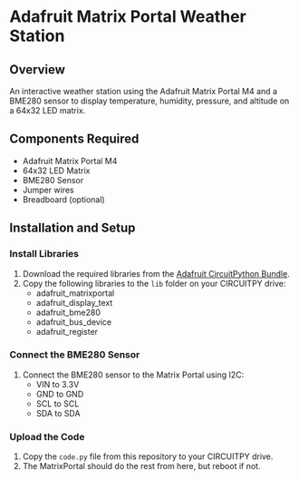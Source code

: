 # Adafruit Matrix Portal Weather Station

<!-- ![Weather Station](https://example.com/image.png) --> 

## Overview
An interactive weather station using the Adafruit Matrix Portal M4 and a BME280 sensor to display temperature, humidity, pressure, and altitude on a 64x32 LED matrix.

## Components Required
- Adafruit Matrix Portal M4
- 64x32 LED Matrix
- BME280 Sensor
- Jumper wires
- Breadboard (optional)

## Installation and Setup

### Install Libraries
1. Download the required libraries from the [Adafruit CircuitPython Bundle](https://circuitpython.org/libraries).
2. Copy the following libraries to the `lib` folder on your CIRCUITPY drive:
   - adafruit_matrixportal
   - adafruit_display_text
   - adafruit_bme280
   - adafruit_bus_device
   - adafruit_register

### Connect the BME280 Sensor
1. Connect the BME280 sensor to the Matrix Portal using I2C:
   - VIN to 3.3V
   - GND to GND
   - SCL to SCL
   - SDA to SDA

### Upload the Code
1. Copy the `code.py` file from this repository to your CIRCUITPY drive.
2. The MatrixPortal should do the rest from here, but reboot if not.



